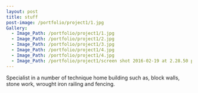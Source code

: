 ```yaml
---
layout: post
title: stuff
post-image: /portfolio/project1/1.jpg
Gallery:
  - Image_Path: /portfolio/project1/1.jpg
  - Image_Path: /portfolio/project1/2.jpg
  - Image_Path: /portfolio/project1/3.jpg
  - Image_Path: /portfolio/project1/4.jpg
  - Image_Path: /portfolio/project1/4.jpg
  - Image_Path: /portfolio/project1/screen shot 2016-02-19 at 2.28.50 pm.png
---
```



Specialist in a number of technique home building such as, block walls, stone work, wrought iron railing and fencing.&nbsp;&nbsp;